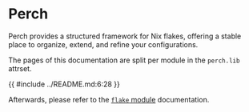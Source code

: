 # Perch

Perch provides a structured framework for Nix flakes, offering a stable place to
organize, extend, and refine your configurations.

The pages of this documentation are split per module in the `perch.lib` attrset.

<!-- markdownlint-disable MD013 -->

{{ #include ../README.md:6:28 }}

<!-- markdownlint-enable MD013 -->

Afterwards, please refer to the [`flake` module](./flake.md) documentation.

